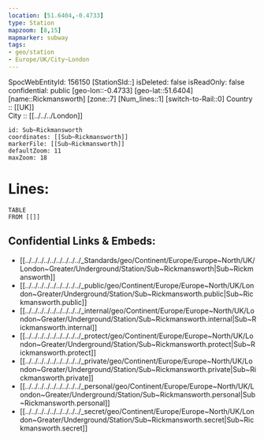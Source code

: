 ```yaml
---
location: [51.6404,-0.4733] 
type: Station 
mapzoom: [8,15] 
mapmarker: subway 
tags:
- geo/station
- Europe/UK/City~London
---
```

SpocWebEntityId: 156150
[StationSId::] 
isDeleted: false
isReadOnly: false
confidential: public
[geo-lon::-0.4733] 
[geo-lat::51.6404] 
[name::Rickmansworth] 
[zone::7] 
[Num_lines::1] 
[switch-to-Rail::0] 
Country :: [[UK]]  
City :: [[../../../London]]  


```leaflet
id: Sub~Rickmansworth
coordinates: [[Sub~Rickmansworth]] 
markerFile: [[Sub~Rickmansworth]] 
defaultZoom: 11 
maxZoom: 18
```


# Lines: 
```dataview
TABLE 
FROM [[]] 
```

## Confidential Links & Embeds: 
- [[../../../../../../../../../_Standards/geo/Continent/Europe/Europe~North/UK/London~Greater/Underground/Station/Sub~Rickmansworth|Sub~Rickmansworth]] 
- [[../../../../../../../../../_public/geo/Continent/Europe/Europe~North/UK/London~Greater/Underground/Station/Sub~Rickmansworth.public|Sub~Rickmansworth.public]] 
- [[../../../../../../../../../_internal/geo/Continent/Europe/Europe~North/UK/London~Greater/Underground/Station/Sub~Rickmansworth.internal|Sub~Rickmansworth.internal]] 
- [[../../../../../../../../../_protect/geo/Continent/Europe/Europe~North/UK/London~Greater/Underground/Station/Sub~Rickmansworth.protect|Sub~Rickmansworth.protect]] 
- [[../../../../../../../../../_private/geo/Continent/Europe/Europe~North/UK/London~Greater/Underground/Station/Sub~Rickmansworth.private|Sub~Rickmansworth.private]] 
- [[../../../../../../../../../_personal/geo/Continent/Europe/Europe~North/UK/London~Greater/Underground/Station/Sub~Rickmansworth.personal|Sub~Rickmansworth.personal]] 
- [[../../../../../../../../../_secret/geo/Continent/Europe/Europe~North/UK/London~Greater/Underground/Station/Sub~Rickmansworth.secret|Sub~Rickmansworth.secret]] 
